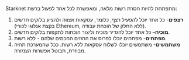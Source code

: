 Starknet מתפתחת להיות חסרת רשות מלאה, ומאפשרת לכל אחד לפעול ברשת:

1. **רצפים**- כל אחד יוכל להפעיל רצף, כלומר, עסקאות אצווה ולהציע בלוקים חדשים (בקצת אנלוגי לכורי Ethereum, ללא החלק של הוכחת עבודה).
2. **מוכיח**– כל אחד יוכל להגדיר מוכיח וליצור הוכחות לתקפות בלוקים חדשים.
3. **מפתחים**- מפתחים יוכלו לפרוס את החוזים החכמים שלהם - ללא רשות.
4. **משתמשים**- משתמשים יוכלו לשלוח עסקאות ללא רשות. ככל שהמערכת תהיה מבוזרת, תבוטל אפשרות הצנזורה.